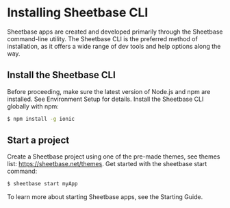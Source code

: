 # Installing Sheetbase CLI

Sheetbase apps are created and developed primarily through the Sheetbase command-line utility. The Sheetbase CLI is the preferred method of installation, as it offers a wide range of dev tools and help options along the way.

## Install the Sheetbase CLI

Before proceeding, make sure the latest version of Node.js and npm are installed. See Environment Setup for details. Install the Sheetbase CLI globally with npm:

```bash
$ npm install -g ionic
```

## Start a project

Create a Sheetbase project using one of the pre-made themes, see themes list: <https://sheetbase.net/themes>. Get started with the sheetbase start command:

```bash
$ sheetbase start myApp
```

To learn more about starting Sheetbase apps, see the Starting Guide.